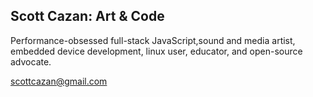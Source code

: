 ## Scott Cazan: Art & Code

Performance-obsessed full-stack JavaScript,sound and media artist, embedded device development, linux user, educator, and open-source advocate.

scottcazan@gmail.com

